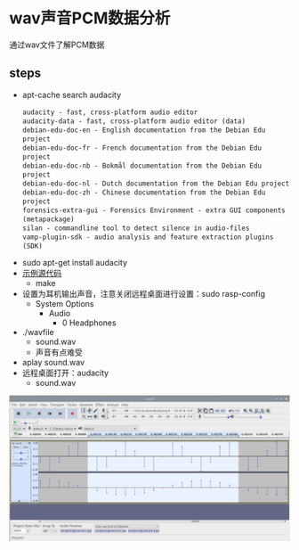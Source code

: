 # wav声音PCM数据分析

通过wav文件了解PCM数据

## steps

* apt-cache search audacity
  ```
  audacity - fast, cross-platform audio editor
  audacity-data - fast, cross-platform audio editor (data)
  debian-edu-doc-en - English documentation from the Debian Edu project
  debian-edu-doc-fr - French documentation from the Debian Edu project
  debian-edu-doc-nb - Bokmål documentation from the Debian Edu project
  debian-edu-doc-nl - Dutch documentation from the Debian Edu project
  debian-edu-doc-zh - Chinese documentation from the Debian Edu project
  forensics-extra-gui - Forensics Environment - extra GUI components (metapackage)
  silan - commandline tool to detect silence in audio-files
  vamp-plugin-sdk - audio analysis and feature extraction plugins (SDK)
  ```
* sudo apt-get install audacity
* [示例源代码](https://github.com/ZengjfOS/RaspberryPi/tree/wavefile)
  * make
* 设置为耳机输出声音，注意关闭远程桌面进行设置：sudo rasp-config
  * System Options
    * Audio
      * 0 Headphones
* ./wavfile
  * sound.wav
  * 声音有点难受
* aplay sound.wav
* 远程桌面打开：audacity
  * sound.wav

![0021_wav_audacity_audio_editor.png](images/0021_wav_audacity_audio_editor.png)

